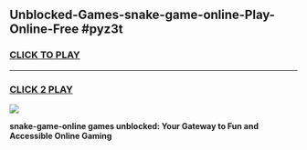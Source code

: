 
## Unblocked-Games-snake-game-online-Play-Online-Free #pyz3t
<h3>
<a href="https://us.freeplayer.one?title=snake-game-online&ref=10M">CLICK TO PLAY</a></h3>
<hr>

<h3>
<a href="https://us.freeplayer.one?title=snake-game-online&ref=10M">CLICK 2 PLAY</a>
  
</h3>

<a href="https://us.freeplayer.one?title=snake-game-online&ref=10M"><img src="https://clearcache.store/games.png"></a>


**snake-game-online games unblocked: Your Gateway to Fun and Accessible Online Gaming**
